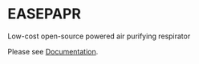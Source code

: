 # EASEPAPR
Low-cost open-source powered air purifying respirator

Please see [Documentation](https://github.com/achilles-d/EASEPAPR/blob/master/EASEPAPR.pdf).
